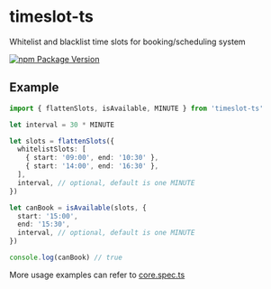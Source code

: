 # timeslot-ts

Whitelist and blacklist time slots for booking/scheduling system

[![npm Package Version](https://img.shields.io/npm/v/timeslot-ts.svg)](https://www.npmjs.com/package/timeslot-ts)

## Example

```typescript
import { flattenSlots, isAvailable, MINUTE } from 'timeslot-ts'

let interval = 30 * MINUTE

let slots = flattenSlots({
  whitelistSlots: [
    { start: '09:00', end: '10:30' },
    { start: '14:00', end: '16:30' },
  ],
  interval, // optional, default is one MINUTE
})

let canBook = isAvailable(slots, {
  start: '15:00',
  end: '15:30',
  interval, // optional, default is one MINUTE
})

console.log(canBook) // true
```

More usage examples can refer to [core.spec.ts](./core.spec.ts)
